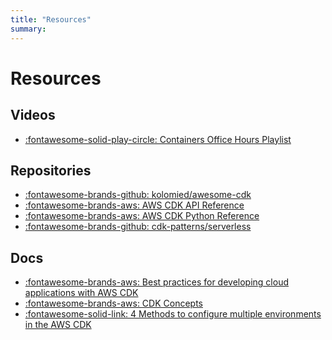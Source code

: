 ```yaml
---
title: "Resources"
summary:
---
```


Resources
===

Videos
---

- [:fontawesome-solid-play-circle: Containers Office Hours Playlist][1]


Repositories
---

- [:fontawesome-brands-github: kolomied/awesome-cdk][2]
- [:fontawesome-brands-aws: AWS CDK API Reference][3]
- [:fontawesome-brands-aws: AWS CDK Python Reference][4]
- [:fontawesome-brands-github: cdk-patterns/serverless][8]


Docs
---

- [:fontawesome-brands-aws: Best practices for developing cloud applications
    with AWS CDK][5]
- [:fontawesome-brands-aws: CDK Concepts][6]
- [:fontawesome-solid-link: 4 Methods to configure multiple environments in the
    AWS CDK][7]


<!-- Links -->
[1]: https://www.youtube.com/playlist?list=PLhr1KZpdzukdIJ_e5IHIM35yEbrqU5dmk
[2]: https://github.com/kolomied/awesome-cdk
[3]: https://docs.aws.amazon.com/cdk/api/latest/docs/aws-construct-library.html
[4]: https://docs.aws.amazon.com/cdk/api/latest/python/index.html
[5]: https://aws.amazon.com/blogs/devops/best-practices-for-developing-cloud-applications-with-aws-cdk/
[6]: https://docs.aws.amazon.com/cdk/latest/guide/core_concepts.html
[7]:
https://www.rehanvdm.com/aws/4-methods-to-configure-multiple-environments-in-the-aws-cdk/index.html
[8]: https://github.com/cdk-patterns/serverless

